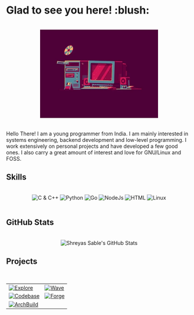 <h1>Glad to see you here! :blush:</h1>

<br>
<div align = "center">
    <img width = "320" height = "240" alt = "Happy Computer" src = "resources/happy_computer.webp">
</div>
<br>

<p>
Hello There! I am a young programmer from India. I am mainly interested in systems engineering, backend development and low-level programming. I work extensively on personal projects and have developed a few good ones. I also carry a great amount of interest and love for GNU/Linux and FOSS.
</p>

<h2>Skills</h2>

<br>
<div align = "center">
    <img alt = "C & C++" src = "https://img.shields.io/badge/C%20&%20C++-:282C34?style=for-the-badge&logo=C&logoColor=98C379&labelColor=282C34">
    <img alt = "Python" src = "https://img.shields.io/badge/Python-282C34?style=for-the-badge&logo=python&logoColor=98C379&labelColor=282C34">
    <img alt = "Go" src = "https://img.shields.io/badge/Go-282C34?style=for-the-badge&logo=go&logoColor=98C379&labelColor=282C34">
    <img alt = "NodeJs" src = "https://img.shields.io/badge/Node-282C34?style=for-the-badge&logo=node.js&logoColor=98C379&labelColor=282C34">
    <img alt = "HTML" src = "https://img.shields.io/badge/HTML-282C34?style=for-the-badge&logo=html5&logoColor=98C379&labelColor=282C34">
    <img alt = "Linux" src = "https://img.shields.io/badge/Linux-282C34?style=for-the-badge&logo=linux&logoColor=98C379&labelColor=282C34">
</div>
<br>

<h2>GitHub Stats</h2>

<br>
<div align = "center">
    <img alt = "Shreyas Sable's GitHub Stats" src = "https://github-readme-stats.vercel.app/api?username=KILLinefficiency&show_icons=true&title_color=98C379&icon_color=C678DD&text_color=ABB2BF&bg_color=282C34">
</div>

<h2>Projects</h2>

<br>
<div align = "center">
    <table>
        <tr>
        <td><a href = "https://www.github.com/KILLinefficiency/Explore" target = "_blank">
            <img alt = "Explore" src = "https://github-readme-stats.vercel.app/api/pin/?username=KILLinefficiency&repo=Explore&show_icons=true&title_color=98C379&icon_color=C678DD&text_color=ABB2BF&bg_color=282C34">
        </a></td>
        <td><a href = "https://www.github.com/KILLinefficiency/Wave" target = "_blank">
            <img alt = "Wave" src = "https://github-readme-stats.vercel.app/api/pin/?username=KILLinefficiency&repo=Wave&show_icons=true&title_color=98C379&icon_color=C678DD&text_color=ABB2BF&bg_color=282C34">
        </a></td>
        </tr>
        <tr>
        <td><a href = "https://www.github.com/KILLinefficiency/Codebase" target = "_blank">
            <img alt = "Codebase" src = "https://github-readme-stats.vercel.app/api/pin/?username=KILLinefficiency&repo=Codebase&show_icons=true&title_color=98C379&icon_color=C678DD&text_color=ABB2BF&bg_color=282C34">
        </a></td>
        <td><a href = "https://www.github.com/KILLinefficiency/Forge" target = "_blank">
            <img alt = "Forge" src = "https://github-readme-stats.vercel.app/api/pin/?username=KILLinefficiency&repo=Forge&show_icons=true&title_color=98C379&icon_color=C678DD&text_color=ABB2BF&bg_color=282C34">
        </a></td>
        </tr>
        <tr>
        <td><a href = "https://www.github.com/KILLinefficiency/ArchBuild" target = "_blank">
            <img alt = "ArchBuild" src = "https://github-readme-stats.vercel.app/api/pin/?username=KILLinefficiency&repo=ArchBuild&show_icons=true&title_color=98C379&icon_color=C678DD&text_color=ABB2BF&bg_color=282C34">
        </a></td>
        </tr>
    </table>
</div>
